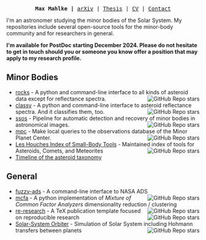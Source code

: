 <!-- Heavily inspired by https://github.com/rougier/rougier -->
<p><pre align="center">
<strong>Max Mahlke |</strong> <a href="https://arxiv.org/search/astro-ph?searchtype=author&query=Mahlke%2C+M">arXiv</a> | <a href="https://raw.githubusercontent.com/maxmahlke/maxmahlke/main/docs/mahlke_thesis.pdf">Thesis</a> | <a href="https://raw.githubusercontent.com/maxmahlke/maxmahlke/main/docs/mahlke_cv.pdf">CV</a> | <a href="https://www.ias.universite-paris-saclay.fr/annuaire?nom=mahlke">Contact</a>
</pre></p>

I'm an astronomer studying the minor bodies of the Solar System. My repositories
include several open-source tools for the minor-body community and for researchers
in general.

**I'm available for PostDoc starting December 2024. Please do not hesitate to
get in touch should you or someone you know offer a position that may apply to
my research profile.**

## Minor Bodies

- [rocks](https://github.com/maxmahlke/rocks) - A python and command-line interface to all kinds of asteroid data except for reflectance spectra. <img align="right" alt="GitHub Repo stars" src="https://img.shields.io/github/stars/maxmahlke/rocks?style=social">
- [classy](https://github.com/maxmahlke/classy) - A python and command-line interface to asteroid reflectance spectra. And it classifies them, too. <img align="right" alt="GitHub Repo stars" src="https://img.shields.io/github/stars/maxmahlke/classy?style=social">
- [ssos](https://github.com/maxmahlke/ssos) - Pipeline for automatic detection and recovery of minor bodies in astronomical images. <img align="right" alt="GitHub Repo stars" src="https://img.shields.io/github/stars/maxmahlke/ssos?style=social">
- [mpc](https://github.com/maxmahlke/mpc) - Make local queries to the observations database of the Minor Planet Center. <img align="right" alt="GitHub Repo stars" src="https://img.shields.io/github/stars/maxmahlke/mpc?style=social">
- [Les Houches Index of Small-Body Tools](https://github.com/maxmahlke/les-houches-small-bodies) - Maintained index of tools for Asteroids, Comets, and Meteorites <img align="right" alt="GitHub Repo stars" src="https://img.shields.io/github/stars/maxmahlke/les-houches-small-bodies?style=social">
- [Timeline of the asteroid taxonomy](https://raw.githubusercontent.com/maxmahlke/maxmahlke/main/docs/mahlke_taxonomy_timeline.pdf)

## General

- [fuzzy-ads](https://github.com/maxmahlke/fuzzy-ads) - A command-line interface to NASA ADS <img align="right" alt="GitHub Repo stars" src="https://img.shields.io/github/stars/maxmahlke/fuzzy-ads?style=social">
- [mcfa](https://github.com/maxmahlke/mcfa) - A python implementation of *Mixture of Common Factor Analyzers* dimensionality reduction / clustering <img align="right" alt="GitHub Repo stars" src="https://img.shields.io/github/stars/maxmahlke/mcfa?style=social">
- [re-research](https://github.com/maxmahlke/re-research) - A TeX publication template focused on reproducible research <img align="right" alt="GitHub Repo stars" src="https://img.shields.io/github/stars/maxmahlke/re-research?style=social">
- [Solar-System Orbiter](https://github.com/maxmahlke/SolarSystemOrbiter) - Simulation of Solar System including Hohmann transfers between planets <img align="right" alt="GitHub Repo stars" src="https://img.shields.io/github/stars/maxmahlke/SolarSystemOrbiter?style=social">


<!--
**maxmahlke/maxmahlke** is a ✨ _special_ ✨ repository because its `README.md` (this file) appears on your GitHub profile.

Here are some ideas to get you started:

- 🔭 I’m currently working on ...
- 🌱 I’m currently learning ...
- 👯 I’m looking to collaborate on ...
- 🤔 I’m looking for help with ...
- 💬 Ask me about ...
- 📫 How to reach me: ...
- 😄 Pronouns: ...
- ⚡ Fun fact: ...
-->
